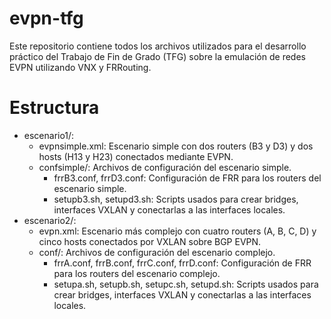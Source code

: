 # evpn-tfg
Este repositorio contiene todos los archivos utilizados para el desarrollo práctico del Trabajo de Fin de Grado (TFG) sobre la emulación de redes EVPN utilizando VNX y FRRouting.

# Estructura 

- escenario1/:
    - evpnsimple.xml: Escenario simple con dos routers (B3 y D3) y dos hosts (H13 y H23) conectados mediante EVPN.
    - confsimple/: Archivos de configuración del escenario simple.
        - frrB3.conf, frrD3.conf: Configuración de FRR para los routers del escenario simple.
        - setupb3.sh, setupd3.sh: Scripts usados para crear bridges, interfaces VXLAN y conectarlas a las interfaces locales.
- escenario2/: 
    - evpn.xml: Escenario más complejo con cuatro routers (A, B, C, D) y cinco hosts conectados por VXLAN sobre BGP EVPN.
    - conf/: Archivos de configuración del escenario complejo.
        - frrA.conf, frrB.conf, frrC.conf, frrD.conf: Configuración de FRR para los routers del escenario complejo.
        - setupa.sh, setupb.sh, setupc.sh, setupd.sh: Scripts usados para crear bridges, interfaces VXLAN y conectarlas a las interfaces locales.
